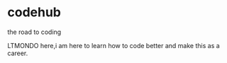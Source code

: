 # codehub
the road to coding

LTMONDO here,i am here to learn how to code better and make this as a career.
